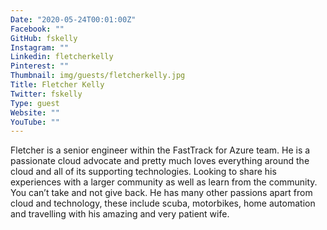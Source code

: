 ```yaml
---
Date: "2020-05-24T00:01:00Z"
Facebook: ""
GitHub: fskelly
Instagram: ""
Linkedin: fletcherkelly
Pinterest: ""
Thumbnail: img/guests/fletcherkelly.jpg
Title: Fletcher Kelly
Twitter: fskelly
Type: guest
Website: ""
YouTube: ""
---
```

Fletcher is a senior engineer within the FastTrack for Azure team. He is a passionate cloud advocate and pretty much loves everything around the cloud and all of its supporting technologies. Looking to share his experiences with a larger community as well as learn from the community. You can’t take and not give back. He has many other passions apart from cloud and technology, these include scuba, motorbikes, home automation and travelling with his amazing and very patient wife.